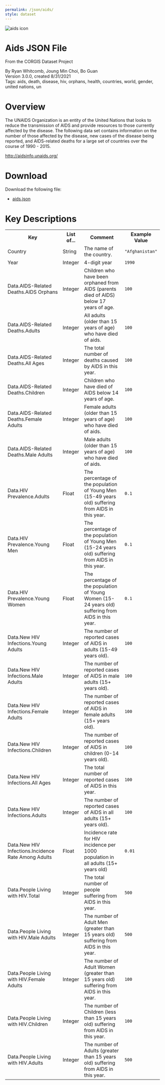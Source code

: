 ```yaml
---
permalink: /json/aids/
style: dataset
---
```


<img class="img-thumbnail float-right"
     src="/images/datasets/aids-icon.png"
     alt="aids icon"
     role="presentation">

# Aids JSON File

<p class='lead'>From the CORGIS Dataset Project</p>

<span class='text-muted'>By Ryan Whitcomb, Joung Min Choi, Bo Guan</span><br>
<span class='text-muted'>Version 3.0.0, created 8/31/2021</span><br>
<span class='text-muted'>Tags: aids, death, disease, hiv, orphans, health, countries, world, gender, united nations, un</span>

# Overview

The UNAIDS Organization is an entity of the United Nations that looks to reduce the transmission of AIDS and provide resources to those currently affected by the disease.  The following data set contains information on the number of those affected by the disease, new cases of the disease being reported, and AIDS-related deaths for a large set of countries over the course of 1990 - 2015.



<http://aidsinfo.unaids.org/>




# Download

Download the following file:

* <a href='../../datasets/json/aids/aids.json' download>aids.json <span class="fas fa-download"></span></a>

# Key Descriptions
    
<table class='table table-condensed table-striped table-bordered table-hover'>
<tr>
    <th class=''>Key</th>
    <th class=''>List of...</th>
    <th class=''>Comment</th>
    <th class=''>Example Value</th>
</tr>

<tr>
    <td>Country</td>
    <td>String</td> 
    <td>The name of the country.</td>
    <td><code>"Afghanistan"</code></td>
</tr>

<tr>
    <td>Year</td>
    <td>Integer</td> 
    <td>4-digit year</td>
    <td><code>1990</code></td>
</tr>

<tr>
    <td>Data.AIDS-Related Deaths.AIDS Orphans</td>
    <td>Integer</td> 
    <td>Children who have been orphaned from AIDS (parents died of AIDS) below 17 years of age.</td>
    <td><code>100</code></td>
</tr>

<tr>
    <td>Data.AIDS-Related Deaths.Adults</td>
    <td>Integer</td> 
    <td>All adults (older than 15 years of age) who have died of aids.</td>
    <td><code>100</code></td>
</tr>

<tr>
    <td>Data.AIDS-Related Deaths.All Ages</td>
    <td>Integer</td> 
    <td>The total number of deaths caused by AIDS in this year.</td>
    <td><code>100</code></td>
</tr>

<tr>
    <td>Data.AIDS-Related Deaths.Children</td>
    <td>Integer</td> 
    <td>Children who have died of AIDS below 14 years of age.</td>
    <td><code>100</code></td>
</tr>

<tr>
    <td>Data.AIDS-Related Deaths.Female Adults</td>
    <td>Integer</td> 
    <td>Female adults (older than 15 years of age) who have died of aids.</td>
    <td><code>100</code></td>
</tr>

<tr>
    <td>Data.AIDS-Related Deaths.Male Adults</td>
    <td>Integer</td> 
    <td>Male adults (older than 15 years of age) who have died of aids.</td>
    <td><code>100</code></td>
</tr>

<tr>
    <td>Data.HIV Prevalence.Adults</td>
    <td>Float</td> 
    <td>The percentage of the population of Young Men (15-49 years old) suffering from AIDS in this year.</td>
    <td><code>0.1</code></td>
</tr>

<tr>
    <td>Data.HIV Prevalence.Young Men</td>
    <td>Float</td> 
    <td>The percentage of the population of Young Men (15-24 years old) suffering from AIDS in this year.</td>
    <td><code>0.1</code></td>
</tr>

<tr>
    <td>Data.HIV Prevalence.Young Women</td>
    <td>Float</td> 
    <td>The percentage of the population of Young Women (15-24 years old) suffering from AIDS in this year.</td>
    <td><code>0.1</code></td>
</tr>

<tr>
    <td>Data.New HIV Infections.Young Adults</td>
    <td>Integer</td> 
    <td>The number of reported cases of AIDS in adults (15-49 years old).</td>
    <td><code>100</code></td>
</tr>

<tr>
    <td>Data.New HIV Infections.Male Adults</td>
    <td>Integer</td> 
    <td>The number of reported cases of AIDS in male adults (15+ years old).</td>
    <td><code>100</code></td>
</tr>

<tr>
    <td>Data.New HIV Infections.Female Adults</td>
    <td>Integer</td> 
    <td>The number of reported cases of AIDS in female adults (15+ years old).</td>
    <td><code>100</code></td>
</tr>

<tr>
    <td>Data.New HIV Infections.Children</td>
    <td>Integer</td> 
    <td>The number of reported cases of AIDS in children (0-14 years old).</td>
    <td><code>100</code></td>
</tr>

<tr>
    <td>Data.New HIV Infections.All Ages</td>
    <td>Integer</td> 
    <td>The total number of reported cases of AIDS in this year.</td>
    <td><code>100</code></td>
</tr>

<tr>
    <td>Data.New HIV Infections.Adults</td>
    <td>Integer</td> 
    <td>The number of reported cases of AIDS in all adults (15+ years old).</td>
    <td><code>100</code></td>
</tr>

<tr>
    <td>Data.New HIV Infections.Incidence Rate Among Adults</td>
    <td>Float</td> 
    <td>Incidence rate for HIV incidence per 1000 population in all adults (15+ years old)</td>
    <td><code>0.01</code></td>
</tr>

<tr>
    <td>Data.People Living with HIV.Total</td>
    <td>Integer</td> 
    <td>The total number of people suffering from AIDS in this year.</td>
    <td><code>500</code></td>
</tr>

<tr>
    <td>Data.People Living with HIV.Male Adults</td>
    <td>Integer</td> 
    <td>The number of Adult Men (greater than 15 years old) suffering from AIDS in this year.</td>
    <td><code>500</code></td>
</tr>

<tr>
    <td>Data.People Living with HIV.Female Adults</td>
    <td>Integer</td> 
    <td>The number of Adult Women (greater than 15 years old) suffering from AIDS in this year.</td>
    <td><code>100</code></td>
</tr>

<tr>
    <td>Data.People Living with HIV.Children</td>
    <td>Integer</td> 
    <td>The number of Children (less than 15 years old) suffering from AIDS in this year.</td>
    <td><code>100</code></td>
</tr>

<tr>
    <td>Data.People Living with HIV.Adults</td>
    <td>Integer</td> 
    <td>The number of Adults (greater than 15 years old) suffering from AIDS in this year.</td>
    <td><code>500</code></td>
</tr>

</table>